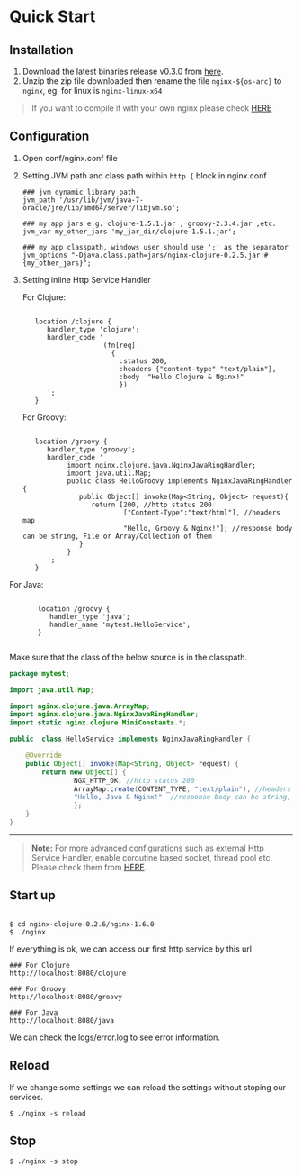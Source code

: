 Quick Start
=============

Installation
--------------

1. Download the latest binaries release v0.3.0 from [here](https://sourceforge.net/projects/nginx-clojure/files/). 
1. Unzip the zip file downloaded then rename the file `nginx-${os-arc}` to `nginx`, eg. for linux is `nginx-linux-x64`

>If you want to compile it with your own nginx please check [HERE](installation.html)

Configuration
--------------
1. Open conf/nginx.conf file
1. Setting JVM path and class path within `http {` block in  nginx.conf

	```nginx
	### jvm dynamic library path
	jvm_path '/usr/lib/jvm/java-7-oracle/jre/lib/amd64/server/libjvm.so';
	
	### my app jars e.g. clojure-1.5.1.jar , groovy-2.3.4.jar ,etc.
	jvm_var my_other_jars 'my_jar_dir/clojure-1.5.1.jar';
		
	### my app classpath, windows user should use ';' as the separator
	jvm_options "-Djava.class.path=jars/nginx-clojure-0.2.5.jar:#{my_other_jars}";
	```
1. Setting inline Http Service Handler

	For Clojure:
	```nginx

       location /clojure {
          handler_type 'clojure';
          handler_code ' 
						(fn[req]
						  {
						    :status 200,
						    :headers {"content-type" "text/plain"},
						    :body  "Hello Clojure & Nginx!"
						    })
          ';
       }
	```
	
	For Groovy:
	```nginx

       location /groovy {
          handler_type 'groovy';
          handler_code ' 
               import nginx.clojure.java.NginxJavaRingHandler;
               import java.util.Map;
               public class HelloGroovy implements NginxJavaRingHandler {
                  public Object[] invoke(Map<String, Object> request){
                     return [200, //http status 200
                             ["Content-Type":"text/html"], //headers map
                             "Hello, Groovy & Nginx!"]; //response body can be string, File or Array/Collection of them
                  }
               }
          ';
       }
	```

For Java:

```nginx

       location /groovy {
          handler_type 'java';
          handler_name 'mytest.HelloService';
       }


```

Make sure that the class of the below source is in the classpath.
```java
package mytest;

import java.util.Map;

import nginx.clojure.java.ArrayMap;
import nginx.clojure.java.NginxJavaRingHandler;
import static nginx.clojure.MiniConstants.*;

public  class HelloService implements NginxJavaRingHandler {

	@Override
	public Object[] invoke(Map<String, Object> request) {
		return new Object[] { 
				NGX_HTTP_OK, //http status 200
				ArrayMap.create(CONTENT_TYPE, "text/plain"), //headers map
				"Hello, Java & Nginx!"  //response body can be string, File or Array/Collection of string or File
				};
	}
}
```

-----------------------------------

> **Note:**
> For more advanced configurations such as external Http Service Handler,  enable coroutine based socket, thread pool  etc. Please check them from [HERE](configuration.html).

Start up
--------------


```nginx

$ cd nginx-clojure-0.2.6/nginx-1.6.0
$ ./nginx
``` 
If everything is ok, we can access our first http service by this url

```nginx
### For Clojure
http://localhost:8080/clojure

### For Groovy
http://localhost:8080/groovy

### For Java
http://localhost:8080/java
```

We can check the logs/error.log to see error information.

Reload
--------------

If we change some settings  we can reload the settings without stoping our services.

```nginx
$ ./nginx -s reload
```


Stop
--------------

```nginx
$ ./nginx -s stop
```


